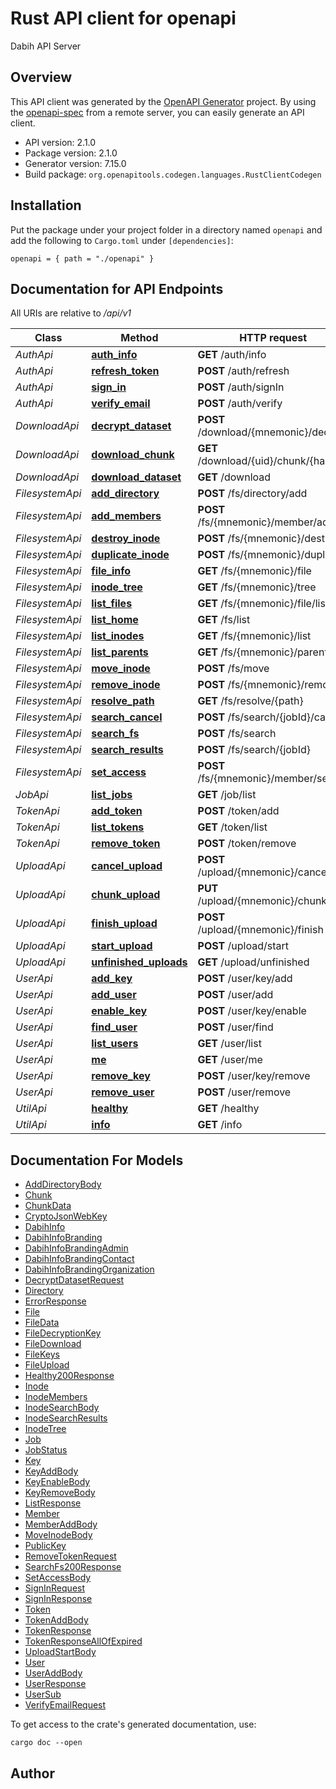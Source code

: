 # Rust API client for openapi

Dabih API Server


## Overview

This API client was generated by the [OpenAPI Generator](https://openapi-generator.tech) project.  By using the [openapi-spec](https://openapis.org) from a remote server, you can easily generate an API client.

- API version: 2.1.0
- Package version: 2.1.0
- Generator version: 7.15.0
- Build package: `org.openapitools.codegen.languages.RustClientCodegen`

## Installation

Put the package under your project folder in a directory named `openapi` and add the following to `Cargo.toml` under `[dependencies]`:

```
openapi = { path = "./openapi" }
```

## Documentation for API Endpoints

All URIs are relative to */api/v1*

Class | Method | HTTP request | Description
------------ | ------------- | ------------- | -------------
*AuthApi* | [**auth_info**](docs/AuthApi.md#auth_info) | **GET** /auth/info | 
*AuthApi* | [**refresh_token**](docs/AuthApi.md#refresh_token) | **POST** /auth/refresh | 
*AuthApi* | [**sign_in**](docs/AuthApi.md#sign_in) | **POST** /auth/signIn | 
*AuthApi* | [**verify_email**](docs/AuthApi.md#verify_email) | **POST** /auth/verify | 
*DownloadApi* | [**decrypt_dataset**](docs/DownloadApi.md#decrypt_dataset) | **POST** /download/{mnemonic}/decrypt | 
*DownloadApi* | [**download_chunk**](docs/DownloadApi.md#download_chunk) | **GET** /download/{uid}/chunk/{hash} | 
*DownloadApi* | [**download_dataset**](docs/DownloadApi.md#download_dataset) | **GET** /download | 
*FilesystemApi* | [**add_directory**](docs/FilesystemApi.md#add_directory) | **POST** /fs/directory/add | 
*FilesystemApi* | [**add_members**](docs/FilesystemApi.md#add_members) | **POST** /fs/{mnemonic}/member/add | 
*FilesystemApi* | [**destroy_inode**](docs/FilesystemApi.md#destroy_inode) | **POST** /fs/{mnemonic}/destroy | 
*FilesystemApi* | [**duplicate_inode**](docs/FilesystemApi.md#duplicate_inode) | **POST** /fs/{mnemonic}/duplicate | 
*FilesystemApi* | [**file_info**](docs/FilesystemApi.md#file_info) | **GET** /fs/{mnemonic}/file | 
*FilesystemApi* | [**inode_tree**](docs/FilesystemApi.md#inode_tree) | **GET** /fs/{mnemonic}/tree | 
*FilesystemApi* | [**list_files**](docs/FilesystemApi.md#list_files) | **GET** /fs/{mnemonic}/file/list | 
*FilesystemApi* | [**list_home**](docs/FilesystemApi.md#list_home) | **GET** /fs/list | 
*FilesystemApi* | [**list_inodes**](docs/FilesystemApi.md#list_inodes) | **GET** /fs/{mnemonic}/list | 
*FilesystemApi* | [**list_parents**](docs/FilesystemApi.md#list_parents) | **GET** /fs/{mnemonic}/parent/list | 
*FilesystemApi* | [**move_inode**](docs/FilesystemApi.md#move_inode) | **POST** /fs/move | 
*FilesystemApi* | [**remove_inode**](docs/FilesystemApi.md#remove_inode) | **POST** /fs/{mnemonic}/remove | 
*FilesystemApi* | [**resolve_path**](docs/FilesystemApi.md#resolve_path) | **GET** /fs/resolve/{path} | 
*FilesystemApi* | [**search_cancel**](docs/FilesystemApi.md#search_cancel) | **POST** /fs/search/{jobId}/cancel | 
*FilesystemApi* | [**search_fs**](docs/FilesystemApi.md#search_fs) | **POST** /fs/search | 
*FilesystemApi* | [**search_results**](docs/FilesystemApi.md#search_results) | **POST** /fs/search/{jobId} | 
*FilesystemApi* | [**set_access**](docs/FilesystemApi.md#set_access) | **POST** /fs/{mnemonic}/member/set | 
*JobApi* | [**list_jobs**](docs/JobApi.md#list_jobs) | **GET** /job/list | 
*TokenApi* | [**add_token**](docs/TokenApi.md#add_token) | **POST** /token/add | 
*TokenApi* | [**list_tokens**](docs/TokenApi.md#list_tokens) | **GET** /token/list | 
*TokenApi* | [**remove_token**](docs/TokenApi.md#remove_token) | **POST** /token/remove | 
*UploadApi* | [**cancel_upload**](docs/UploadApi.md#cancel_upload) | **POST** /upload/{mnemonic}/cancel | 
*UploadApi* | [**chunk_upload**](docs/UploadApi.md#chunk_upload) | **PUT** /upload/{mnemonic}/chunk | 
*UploadApi* | [**finish_upload**](docs/UploadApi.md#finish_upload) | **POST** /upload/{mnemonic}/finish | 
*UploadApi* | [**start_upload**](docs/UploadApi.md#start_upload) | **POST** /upload/start | 
*UploadApi* | [**unfinished_uploads**](docs/UploadApi.md#unfinished_uploads) | **GET** /upload/unfinished | 
*UserApi* | [**add_key**](docs/UserApi.md#add_key) | **POST** /user/key/add | 
*UserApi* | [**add_user**](docs/UserApi.md#add_user) | **POST** /user/add | 
*UserApi* | [**enable_key**](docs/UserApi.md#enable_key) | **POST** /user/key/enable | 
*UserApi* | [**find_user**](docs/UserApi.md#find_user) | **POST** /user/find | 
*UserApi* | [**list_users**](docs/UserApi.md#list_users) | **GET** /user/list | 
*UserApi* | [**me**](docs/UserApi.md#me) | **GET** /user/me | 
*UserApi* | [**remove_key**](docs/UserApi.md#remove_key) | **POST** /user/key/remove | 
*UserApi* | [**remove_user**](docs/UserApi.md#remove_user) | **POST** /user/remove | 
*UtilApi* | [**healthy**](docs/UtilApi.md#healthy) | **GET** /healthy | 
*UtilApi* | [**info**](docs/UtilApi.md#info) | **GET** /info | 


## Documentation For Models

 - [AddDirectoryBody](docs/AddDirectoryBody.md)
 - [Chunk](docs/Chunk.md)
 - [ChunkData](docs/ChunkData.md)
 - [CryptoJsonWebKey](docs/CryptoJsonWebKey.md)
 - [DabihInfo](docs/DabihInfo.md)
 - [DabihInfoBranding](docs/DabihInfoBranding.md)
 - [DabihInfoBrandingAdmin](docs/DabihInfoBrandingAdmin.md)
 - [DabihInfoBrandingContact](docs/DabihInfoBrandingContact.md)
 - [DabihInfoBrandingOrganization](docs/DabihInfoBrandingOrganization.md)
 - [DecryptDatasetRequest](docs/DecryptDatasetRequest.md)
 - [Directory](docs/Directory.md)
 - [ErrorResponse](docs/ErrorResponse.md)
 - [File](docs/File.md)
 - [FileData](docs/FileData.md)
 - [FileDecryptionKey](docs/FileDecryptionKey.md)
 - [FileDownload](docs/FileDownload.md)
 - [FileKeys](docs/FileKeys.md)
 - [FileUpload](docs/FileUpload.md)
 - [Healthy200Response](docs/Healthy200Response.md)
 - [Inode](docs/Inode.md)
 - [InodeMembers](docs/InodeMembers.md)
 - [InodeSearchBody](docs/InodeSearchBody.md)
 - [InodeSearchResults](docs/InodeSearchResults.md)
 - [InodeTree](docs/InodeTree.md)
 - [Job](docs/Job.md)
 - [JobStatus](docs/JobStatus.md)
 - [Key](docs/Key.md)
 - [KeyAddBody](docs/KeyAddBody.md)
 - [KeyEnableBody](docs/KeyEnableBody.md)
 - [KeyRemoveBody](docs/KeyRemoveBody.md)
 - [ListResponse](docs/ListResponse.md)
 - [Member](docs/Member.md)
 - [MemberAddBody](docs/MemberAddBody.md)
 - [MoveInodeBody](docs/MoveInodeBody.md)
 - [PublicKey](docs/PublicKey.md)
 - [RemoveTokenRequest](docs/RemoveTokenRequest.md)
 - [SearchFs200Response](docs/SearchFs200Response.md)
 - [SetAccessBody](docs/SetAccessBody.md)
 - [SignInRequest](docs/SignInRequest.md)
 - [SignInResponse](docs/SignInResponse.md)
 - [Token](docs/Token.md)
 - [TokenAddBody](docs/TokenAddBody.md)
 - [TokenResponse](docs/TokenResponse.md)
 - [TokenResponseAllOfExpired](docs/TokenResponseAllOfExpired.md)
 - [UploadStartBody](docs/UploadStartBody.md)
 - [User](docs/User.md)
 - [UserAddBody](docs/UserAddBody.md)
 - [UserResponse](docs/UserResponse.md)
 - [UserSub](docs/UserSub.md)
 - [VerifyEmailRequest](docs/VerifyEmailRequest.md)


To get access to the crate's generated documentation, use:

```
cargo doc --open
```

## Author



